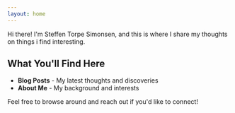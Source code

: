 ```yaml
---
layout: home
---
```


Hi there! I'm Steffen Torpe Simonsen, and this is where I share my thoughts on things i find interesting. 

## What You'll Find Here

- **Blog Posts** - My latest thoughts and discoveries
- **About Me** - My background and interests

Feel free to browse around and reach out if you'd like to connect!

